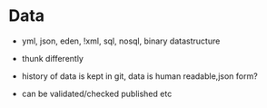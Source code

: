 # Data

- yml, json, eden, !xml, sql, nosql, binary datastructure

- thunk differently

- history of data is kept in git, data is human readable,json form?

- can be validated/checked published etc

